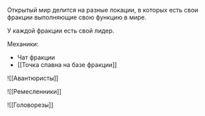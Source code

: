 Открытый мир делится на разные локации, в которых есть свои фракции выполняющие свою функцию в мире.

У каждой фракции есть свой лидер.

Механики:
- Чат фракции
- [[Точка спавна на базе фракции]]

![[Авантюристы]]

![[Ремесленники]]

![[Головорезы]]
